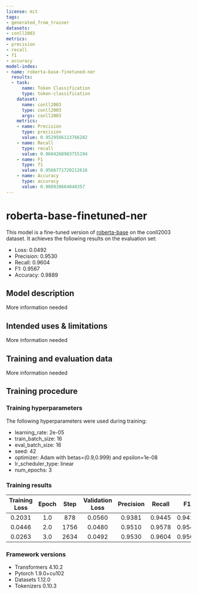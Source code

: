 ```yaml
---
license: mit
tags:
- generated_from_trainer
datasets:
- conll2003
metrics:
- precision
- recall
- f1
- accuracy
model-index:
- name: roberta-base-finetuned-ner
  results:
  - task:
      name: Token Classification
      type: token-classification
    dataset:
      name: conll2003
      type: conll2003
      args: conll2003
    metrics:
    - name: Precision
      type: precision
      value: 0.9529566113766282
    - name: Recall
      type: recall
      value: 0.9604268983755194
    - name: F1
      type: f1
      value: 0.9566771720212616
    - name: Accuracy
      type: accuracy
      value: 0.988938664048357
---
```


<!-- This model card has been generated automatically according to the information the Trainer had access to. You
should probably proofread and complete it, then remove this comment. -->

# roberta-base-finetuned-ner

This model is a fine-tuned version of [roberta-base](https://huggingface.co/roberta-base) on the conll2003 dataset.
It achieves the following results on the evaluation set:
- Loss: 0.0492
- Precision: 0.9530
- Recall: 0.9604
- F1: 0.9567
- Accuracy: 0.9889

## Model description

More information needed

## Intended uses & limitations

More information needed

## Training and evaluation data

More information needed

## Training procedure

### Training hyperparameters

The following hyperparameters were used during training:
- learning_rate: 2e-05
- train_batch_size: 16
- eval_batch_size: 16
- seed: 42
- optimizer: Adam with betas=(0.9,0.999) and epsilon=1e-08
- lr_scheduler_type: linear
- num_epochs: 3

### Training results

| Training Loss | Epoch | Step | Validation Loss | Precision | Recall | F1     | Accuracy |
|:-------------:|:-----:|:----:|:---------------:|:---------:|:------:|:------:|:--------:|
| 0.2031        | 1.0   | 878  | 0.0560          | 0.9381    | 0.9445 | 0.9413 | 0.9858   |
| 0.0446        | 2.0   | 1756 | 0.0480          | 0.9510    | 0.9578 | 0.9544 | 0.9887   |
| 0.0263        | 3.0   | 2634 | 0.0492          | 0.9530    | 0.9604 | 0.9567 | 0.9889   |


### Framework versions

- Transformers 4.10.2
- Pytorch 1.9.0+cu102
- Datasets 1.12.0
- Tokenizers 0.10.3
